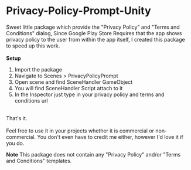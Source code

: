 # Privacy-Policy-Prompt-Unity
Sweet little package which provide the "Privacy Policy" and "Terms and Conditions" dialog, Since Google Play Store Requires that the app shows privacy policy to the user from within the app itself, I created this package to speed up this work.<br><br>
<B>Setup</B><br>
<ol>
  <li>Import the package</li>
  <li>Navigate to Scenes > PrivacyPolicyPrompt</li>
  <li>Open scene and find SceneHandler GameObject</li>
  <li>You will find SceneHandler Script attach to it</li>
  <li>In the Inspector just type in your privacy policy and terms and conditions url</li>
</ol><br>
  That's it.<br><br>
  Feel free to use it in your projects whether it is commercial or non-commercial.
  You don't even have to credit me either, however I'd love it if you do.<br>
  
  <B>Note</B>
  This package does not contain any "Privacy Policy" and/or "Terms and Conditions" templates.
